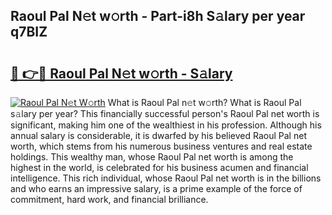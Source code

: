 ## Raoul Pal N𝚎t w𝚘rth - Part-i8h S𝚊lary per year q7BIZ

# <h2><a href="http://gc41rm.nevu.top/?p=Raoul+Pal">🔗 👉🔴 Raoul Pal N𝚎t w𝚘rth - S𝚊lary</a></h2>

[![Raoul Pal N𝚎t W𝚘rth](https://i.imgur.com/Oavwk0R.jpeg)](http://gc41rm.nevu.top/?p=Raoul+Pal)
What is Raoul Pal n𝚎t w𝚘rth? What is Raoul Pal s𝚊lary per year?
This financially successful person's Raoul Pal net worth is significant, making him one of the wealthiest in his profession. Although his annual salary is considerable, it is dwarfed by his believed Raoul Pal net worth, which stems from his numerous business ventures and real estate holdings. This wealthy man, whose Raoul Pal net worth is among the highest in the world, is celebrated for his business acumen and financial intelligence. This rich individual, whose Raoul Pal net worth is in the billions and who earns an impressive salary, is a prime example of the force of commitment, hard work, and financial brilliance.
